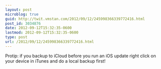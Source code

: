 ```yaml
---
layout: post
microblog: true
guid: http://twit.vmstan.com/2012/09/12/245998366339772416.html
post_id: 3034876
date: 2012-09-12T15:32:35-0600
lastmod: 2012-09-12T15:32:35-0600
type: post
url: /2012/09/12/245998366339772416.html
---
```

Protip: if you backup to iCloud before you run an iOS update right click on your device in iTunes and do a local backup first!
